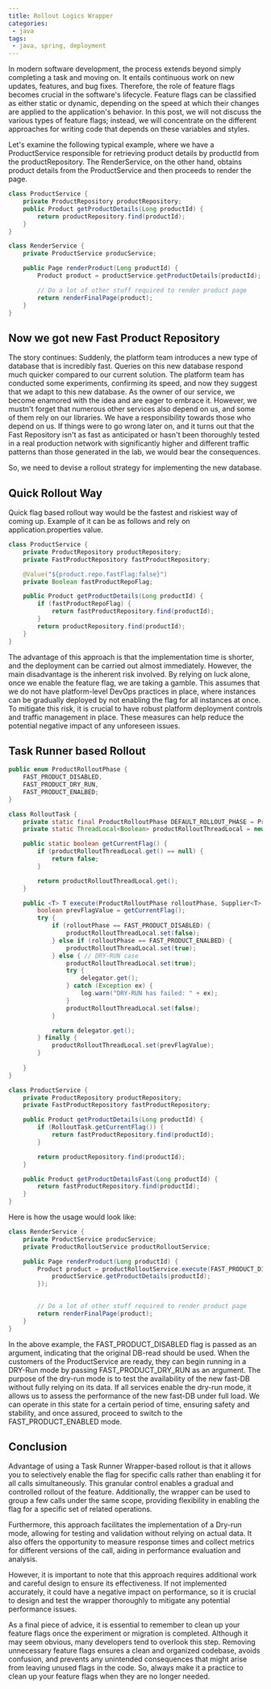 ```yaml
---
title: Rollout Logics Wrapper
categories:
 - java
tags:
 - java, spring, deployment
---
```



In modern software development, the process extends beyond simply completing a task and moving on. It entails continuous work on new updates, features, and bug fixes. Therefore, the role of feature flags becomes crucial in the software's lifecycle. Feature flags can be classified as either static or dynamic, depending on the speed at which their changes are applied to the application's behavior. In this post, we will not discuss the various types of feature flags; instead, we will concentrate on the different approaches for writing code that depends on these variables and styles.

Let's examine the following typical example, where we have a ProductService responsible for retrieving product details by productId from the productRepository. The RenderService, on the other hand, obtains product details from the ProductService and then proceeds to render the page.

```java
class ProductService {
    private ProductRepository productRepository;
    public Product getProductDetails(Long productId) {
        return productRepository.find(productId);
    }
}

class RenderService {
    private ProductService producService;

    public Page renderProduct(Long productId) {
        Product product = productService.getProductDetails(productId);

        // Do a lot of other stuff required to render product page
        return renderFinalPage(product);
    }
}
```

## Now we got new Fast Product Repository

The story continues: Suddenly, the platform team introduces a new type of database that is incredibly fast. Queries on this new database respond much quicker compared to our current solution. The platform team has conducted some experiments, confirming its speed, and now they suggest that we adapt to this new database. As the owner of our service, we become enamored with the idea and are eager to embrace it. However, we mustn't forget that numerous other services also depend on us, and some of them rely on our libraries. We have a responsibility towards those who depend on us. If things were to go wrong later on, and it turns out that the Fast Repository isn't as fast as anticipated or hasn't been thoroughly tested in a real production network with significantly higher and different traffic patterns than those generated in the lab, we would bear the consequences.

So, we need to devise a rollout strategy for implementing the new database.

## Quick Rollout Way
Quick flag based rollout way would be the fastest and riskiest way of coming up. Example of it can be as follows and rely on application.properties value.

```java
class ProductService {
    private ProductRepository productRepository;
    private FastProductRepository fastProductRepository;

    @Value("${product.repo.fastFlag:false}")
    private Boolean fastProductRepoFlag;

    public Product getProductDetails(Long productId) {
        if (fastProductRepoFlag) {
            return fastProductRepository.find(productId);
        }
        return productRepository.find(productId);
    }
}
```

The advantage of this approach is that the implementation time is shorter, and the deployment can be carried out almost immediately. However, the main disadvantage is the inherent risk involved. By relying on luck alone, once we enable the feature flag, we are taking a gamble. This assumes that we do not have platform-level DevOps practices in place, where instances can be gradually deployed by not enabling the flag for all instances at once. To mitigate this risk, it is crucial to have robust platform deployment controls and traffic management in place. These measures can help reduce the potential negative impact of any unforeseen issues.

## Task Runner based Rollout

```java
public enum ProductRolloutPhase {
    FAST_PRODUCT_DISABLED,
    FAST_PRODUCT_DRY_RUN,
    FAST_PRODUCT_ENALBED;
}

class RolloutTask {
    private static final ProductRolloutPhase DEFAULT_ROLLOUT_PHASE = ProductRolloutPhase.FAST_PRODUCT_DISABLED;
    private static ThreadLocal<Boolean> productRolloutThreadLocal = new ThreadLocal<>();

    public static boolean getCurrentFlag() {
        if (productRolloutThreadLocal.get() == null) {
            return false;
        }

        return productRolloutThreadLocal.get();
    }

    public <T> T execute(ProductRolloutPhase rolloutPhase, Supplier<T> delegator) {
        boolean prevFlagValue = getCurrentFlag();
        try {
            if (rolloutPhase == FAST_PRODUCT_DISABLED) {
                productRolloutThreadLocal.set(false);
            } else if (rolloutPhase == FAST_PRODUCT_ENALBED) {
                productRolloutThreadLocal.set(true);
            } else { // DRY-RUN case
                productRolloutThreadLocal.set(true);
                try {
                    delegator.get();
                } catch (Exception ex) {
                    log.warn("DRY-RUN has failed: " + ex);
                }
                productRolloutThreadLocal.set(false);
            }

            return delegator.get();
        } finally {
            productRolloutThreadLocal.set(prevFlagValue);
        }
        
    }
}

class ProductService {
    private ProductRepository productRepository;
    private FastProductRepository fastProductRepository;

    public Product getProductDetails(Long productId) {
        if (RolloutTask.getCurrentFlag()) {
            return fastProductRepository.find(productId);
        }

        return productRepository.find(productId);
    }

    public Product getProductDetailsFast(Long productId) {
        return fastProductRepository.find(productId);
    }
}
```

Here is how the usage would look like:

```java
class RenderService {
    private ProductService producService;
    private ProductRolloutService productRolloutService;

    public Page renderProduct(Long productId) {
        Product product = productRolloutService.execute(FAST_PRODUCT_DISABLED, () -> {
            productService.getProductDetails(productId);
        });
        

        // Do a lot of other stuff required to render product page
        return renderFinalPage(product);
    }
}
```

In the above example, the FAST_PRODUCT_DISABLED flag is passed as an argument, indicating that the original DB-read should be used. When the customers of the ProductService are ready, they can begin running in a DRY-Run mode by passing FAST_PRODUCT_DRY_RUN as an argument. The purpose of the dry-run mode is to test the availability of the new fast-DB without fully relying on its data. If all services enable the dry-run mode, it allows us to assess the performance of the new fast-DB under full load. We can operate in this state for a certain period of time, ensuring safety and stability, and once assured, proceed to switch to the FAST_PRODUCT_ENABLED mode.

## Conclusion

Advantage of using a Task Runner Wrapper-based rollout is that it allows you to selectively enable the flag for specific calls rather than enabling it for all calls simultaneously. This granular control enables a gradual and controlled rollout of the feature. Additionally, the wrapper can be used to group a few calls under the same scope, providing flexibility in enabling the flag for a specific set of related operations.

Furthermore, this approach facilitates the implementation of a Dry-run mode, allowing for testing and validation without relying on actual data. It also offers the opportunity to measure response times and collect metrics for different versions of the call, aiding in performance evaluation and analysis.

However, it is important to note that this approach requires additional work and careful design to ensure its effectiveness. If not implemented accurately, it could have a negative impact on performance, so it is crucial to design and test the wrapper thoroughly to mitigate any potential performance issues.

As a final piece of advice, it is essential to remember to clean up your feature flags once the experiment or migration is completed. Although it may seem obvious, many developers tend to overlook this step. Removing unnecessary feature flags ensures a clean and organized codebase, avoids confusion, and prevents any unintended consequences that might arise from leaving unused flags in the code. So, always make it a practice to clean up your feature flags when they are no longer needed.

